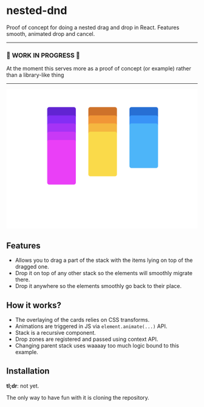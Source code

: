 # nested-dnd

Proof of concept for doing a nested drag and drop in React. Features smooth,
animated drop and cancel.

---

### :construction: **WORK IN PROGRESS** :construction:

At the moment this serves more as a proof of concept (or example) rather than
a library-like thing

---

<p align="center"><img src="screenshot.png"></p>

## Features

- Allows you to drag a part of the stack with the items lying on top of the
  dragged one.
- Drop it on top of any other stack so the elements will smoothly migrate there.
- Drop it anywhere so the elements smoothly go back to their place.

## How it works?

- The overlaying of the cards relies on CSS transforms.
- Animations are triggered
  in JS via `element.animate(...)` API.
- Stack is a recursive component.
- Drop zones are registered and passed using context API.
- Changing parent stack uses waaaay too much logic bound to this example.

## Installation

**tl;dr**: not yet.

The only way to have fun with it is cloning the repository.
